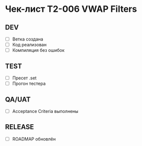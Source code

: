 # Чек-лист T2-006 VWAP Filters

## DEV
- [ ] Ветка создана
- [ ] Код реализован
- [ ] Компиляция без ошибок

## TEST
- [ ] Пресет .set
- [ ] Прогон тестера

## QA/UAT
- [ ] Acceptance Criteria выполнены

## RELEASE
- [ ] ROADMAP обновлён